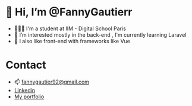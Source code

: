 # 👋 Hi, I’m @FannyGautierr
- 👩🏻‍💻 I'm a student at IIM - Digital School Paris
- 🌱 I’m interested mostly in the back-end , I'm currently learning Laravel
- 🌱  I also like front-end with frameworks like Vue

 

# Contact
- 📫 fannygautier92@gmail.com 
- [Linkedin](https://www.linkedin.com/in/fanny-gautier-2797041b4/)
- [My portfolio](https://portfolio-self-ten-27.vercel.app) 


<!---
FannyGautierr/FannyGautierr is a ✨ special ✨ repository because its `README.md` (this file) appears on your GitHub profile.
You can click the Preview link to take a look at your changes.
--->
